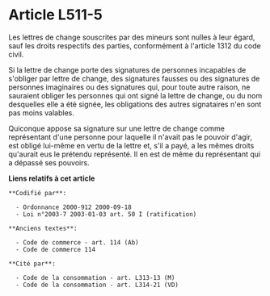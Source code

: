 # Article L511-5

Les lettres de change souscrites par des mineurs sont nulles à leur égard, sauf les droits respectifs des parties,
conformément à l'article 1312 du code civil.

Si la lettre de change porte des signatures de personnes incapables de s'obliger par lettre de change, des signatures fausses
ou des signatures de personnes imaginaires ou des signatures qui, pour toute autre raison, ne sauraient obliger les personnes
qui ont signé la lettre de change, ou du nom desquelles elle a été signée, les obligations des autres signataires n'en sont
pas moins valables.

Quiconque appose sa signature sur une lettre de change comme représentant d'une personne pour laquelle il n'avait pas le
pouvoir d'agir, est obligé lui-même en vertu de la lettre et, s'il a payé, a les mêmes droits qu'aurait eus le prétendu
représenté. Il en est de même du représentant qui a dépassé ses pouvoirs.

**Liens relatifs à cet article**

	**Codifié par**:

	  - Ordonnance 2000-912 2000-09-18
	  - Loi n°2003-7 2003-01-03 art. 50 I (ratification)

	**Anciens textes**:

	  - Code de commerce - art. 114 (Ab)
	  - Code de commerce 114

	**Cité par**:

	  - Code de la consommation - art. L313-13 (M)
	  - Code de la consommation - art. L314-21 (VD)
